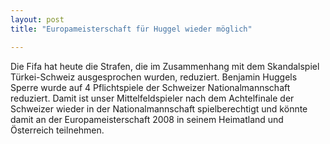 ```yaml
---
layout: post
title: "Europameisterschaft für Huggel wieder möglich"

---
```


Die Fifa hat heute die Strafen, die im Zusammenhang mit dem Skandalspiel Türkei-Schweiz ausgesprochen wurden, reduziert. Benjamin Huggels Sperre wurde auf 4 Pflichtspiele der Schweizer Nationalmannschaft reduziert. Damit ist unser Mittelfeldspieler nach dem Achtelfinale der Schweizer wieder in der Nationalmannschaft spielberechtigt und könnte damit an der Europameisterschaft 2008 in seinem Heimatland und Österreich teilnehmen.


